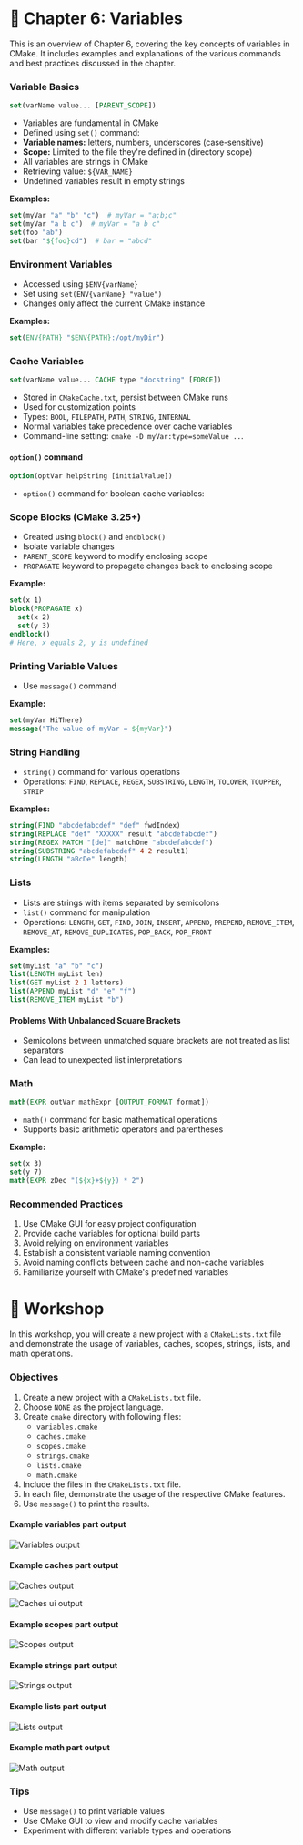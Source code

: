 # 📖 Chapter 6: Variables

This is an overview of Chapter 6, covering the key concepts of variables in CMake. It includes examples and explanations of the various commands and best practices discussed in the chapter.

### Variable Basics

```cmake
set(varName value... [PARENT_SCOPE])
```

- Variables are fundamental in CMake
- Defined using `set()` command:
- **Variable names:** letters, numbers, underscores (case-sensitive)
- **Scope:** Limited to the file they're defined in (directory scope)
- All variables are strings in CMake
- Retrieving value: `${VAR_NAME}`
- Undefined variables result in empty strings

**Examples:**

```cmake
set(myVar "a" "b" "c")  # myVar = "a;b;c"
set(myVar "a b c")  # myVar = "a b c"
set(foo "ab")
set(bar "${foo}cd")  # bar = "abcd"
```

### Environment Variables

 - Accessed using `$ENV{varName}`
 - Set using `set(ENV{varName} "value")`
 - Changes only affect the current CMake instance

**Examples:**

```cmake
set(ENV{PATH} "$ENV{PATH}:/opt/myDir")
```

### Cache Variables

```cmake
set(varName value... CACHE type "docstring" [FORCE])
```

- Stored in `CMakeCache.txt`, persist between CMake runs
- Used for customization points
- Types: `BOOL`, `FILEPATH`, `PATH`, `STRING`, `INTERNAL`
- Normal variables take precedence over cache variables
- Command-line setting: `cmake -D myVar:type=someValue ..`.

#### `option()` command

```cmake
option(optVar helpString [initialValue])
```

- `option()` command for boolean cache variables:

### Scope Blocks (CMake 3.25+)

 - Created using `block()` and `endblock()`
 - Isolate variable changes
 - `PARENT_SCOPE` keyword to modify enclosing scope
 - `PROPAGATE` keyword to propagate changes back to enclosing scope

**Example:**

```cmake
set(x 1)
block(PROPAGATE x)
  set(x 2)
  set(y 3)
endblock()
# Here, x equals 2, y is undefined
```

### Printing Variable Values

- Use `message()` command

**Example:**

```cmake
set(myVar HiThere)
message("The value of myVar = ${myVar}")
```

### String Handling

- `string()` command for various operations
- Operations: `FIND`, `REPLACE`, `REGEX`, `SUBSTRING`, `LENGTH`, `TOLOWER`, `TOUPPER`, `STRIP`

**Examples:**

```cmake
string(FIND "abcdefabcdef" "def" fwdIndex)
string(REPLACE "def" "XXXXX" result "abcdefabcdef")
string(REGEX MATCH "[de]" matchOne "abcdefabcdef")
string(SUBSTRING "abcdefabcdef" 4 2 result1)
string(LENGTH "aBcDe" length)
```

### Lists

- Lists are strings with items separated by semicolons
- `list()` command for manipulation
- Operations: `LENGTH`, `GET`, `FIND`, `JOIN`, `INSERT`, `APPEND`, `PREPEND`, `REMOVE_ITEM`, `REMOVE_AT`, `REMOVE_DUPLICATES`, `POP_BACK`, `POP_FRONT`

**Examples:**

```cmake
set(myList "a" "b" "c")
list(LENGTH myList len)
list(GET myList 2 1 letters)
list(APPEND myList "d" "e" "f")
list(REMOVE_ITEM myList "b")
```

#### Problems With Unbalanced Square Brackets

- Semicolons between unmatched square brackets are not treated as list separators
- Can lead to unexpected list interpretations

### Math

```cmake
math(EXPR outVar mathExpr [OUTPUT_FORMAT format])
```

- `math()` command for basic mathematical operations
- Supports basic arithmetic operators and parentheses

**Example:**

```cmake
set(x 3)
set(y 7)
math(EXPR zDec "(${x}+${y}) * 2")
```

### Recommended Practices

 1. Use CMake GUI for easy project configuration
 2. Provide cache variables for optional build parts
 3. Avoid relying on environment variables
 4. Establish a consistent variable naming convention
 5. Avoid naming conflicts between cache and non-cache variables
 6. Familiarize yourself with CMake's predefined variables

# 🎯 Workshop

In this workshop, you will create a new project with a `CMakeLists.txt` file and demonstrate the usage of variables, caches, scopes, strings, lists, and math operations.

### Objectives

1. Create a new project with a `CMakeLists.txt` file.
2. Choose `NONE` as the project language.
3. Create `cmake` directory with following files:
   - `variables.cmake`
   - `caches.cmake`
   - `scopes.cmake`
   - `strings.cmake`
   - `lists.cmake`
   - `math.cmake`
4. Include the files in the `CMakeLists.txt` file.
5. In each file, demonstrate the usage of the respective CMake features.
6. Use `message()` to print the results.

#### Example variables part output
![Variables output](docs/variables-output.png)

#### Example caches part output

![Caches output](docs/caches-output.png)

![Caches ui output](docs/caches-ui-output.png)

#### Example scopes part output

![Scopes output](docs/scopes-output.png)

#### Example strings part output

![Strings output](docs/strings-output.png)

#### Example lists part output

![Lists output](docs/lists-output.png)

#### Example math part output

![Math output](docs/math-output.png)

### Tips

- Use `message()` to print variable values
- Use CMake GUI to view and modify cache variables
- Experiment with different variable types and operations
